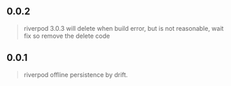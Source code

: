 ## 0.0.2
> riverpod 3.0.3 will delete when build error, but is not reasonable, wait fix
> so remove the delete code
## 0.0.1
> riverpod offline persistence by drift.
